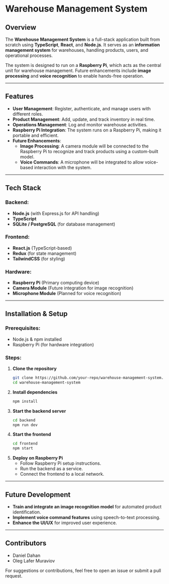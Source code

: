 # Warehouse Management System

## Overview
The **Warehouse Management System** is a full-stack application built from scratch using **TypeScript**, **React**, and **Node.js**. It serves as an **information management system** for warehouses, handling products, users, and operational processes.

The system is designed to run on a **Raspberry Pi**, which acts as the central unit for warehouse management. Future enhancements include **image processing** and **voice recognition** to enable hands-free operation.

---

## Features
- **User Management**: Register, authenticate, and manage users with different roles.
- **Product Management**: Add, update, and track inventory in real time.
- **Operations Management**: Log and monitor warehouse activities.
- **Raspberry Pi Integration**: The system runs on a Raspberry Pi, making it portable and efficient.
- **Future Enhancements**:
  - **Image Processing**: A camera module will be connected to the Raspberry Pi to recognize and track products using a custom-built model.
  - **Voice Commands**: A microphone will be integrated to allow voice-based interaction with the system.

---

## Tech Stack
### Backend:
- **Node.js** (with Express.js for API handling)
- **TypeScript**
- **SQLite / PostgreSQL** (for database management)

### Frontend:
- **React.js** (TypeScript-based)
- **Redux** (for state management)
- **TailwindCSS** (for styling)

### Hardware:
- **Raspberry Pi** (Primary computing device)
- **Camera Module** (Future integration for image recognition)
- **Microphone Module** (Planned for voice recognition)

---

## Installation & Setup
### Prerequisites:
- Node.js & npm installed
- Raspberry Pi (for hardware integration)

### Steps:
1. **Clone the repository**
   ```bash
   git clone https://github.com/your-repo/warehouse-management-system.git
   cd warehouse-management-system
   ```
2. **Install dependencies**
   ```bash
   npm install
   ```
3. **Start the backend server**
   ```bash
   cd backend
   npm run dev
   ```
4. **Start the frontend**
   ```bash
   cd frontend
   npm start
   ```
5. **Deploy on Raspberry Pi**
   - Follow Raspberry Pi setup instructions.
   - Run the backend as a service.
   - Connect the frontend to a local network.

---

## Future Development
- **Train and integrate an image recognition model** for automated product identification.
- **Implement voice command features** using speech-to-text processing.
- **Enhance the UI/UX** for improved user experience.

---

## Contributors
- Daniel Dahan
- Oleg Lafer Muraviov

For suggestions or contributions, feel free to open an issue or submit a pull request.



